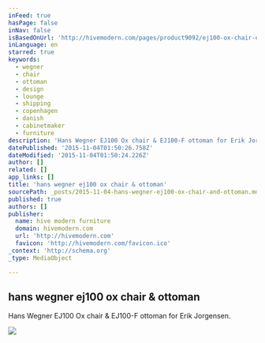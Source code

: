 ```yaml
---
inFeed: true
hasPage: false
inNav: false
isBasedOnUrl: 'http://hivemodern.com/pages/product9092/ej100-ox-chair-ej100f-ottoman-hans-wegner-erik-jorgensen'
inLanguage: en
starred: true
keywords:
  - wegner
  - chair
  - ottoman
  - design
  - lounge
  - shipping
  - copenhagen
  - danish
  - cabinetmaker
  - furniture
description: 'Hans Wegner EJ100 Ox chair & EJ100-F ottoman for Erik Jorgensen.'
datePublished: '2015-11-04T01:50:26.758Z'
dateModified: '2015-11-04T01:50:24.226Z'
author: []
related: []
app_links: []
title: 'hans wegner ej100 ox chair & ottoman'
sourcePath: _posts/2015-11-04-hans-wegner-ej100-ox-chair-and-ottoman.md
published: true
authors: []
publisher:
  name: hive modern furniture
  domain: hivemodern.com
  url: 'http://hivemodern.com'
  favicon: 'http://hivemodern.com/favicon.ico'
_context: 'http://schema.org'
_type: MediaObject

---
```

<article style=""><h1>hans wegner ej100 ox chair &amp; ottoman</h1><p>Hans Wegner EJ100 Ox chair &amp; EJ100-F ottoman for Erik Jorgensen.</p><img src="http://hivemodern.com/public_resources/ej100-ox-chair-ej100f-ottoman-hans-wegner-erik-jorgensen-1.jpg" /></article>